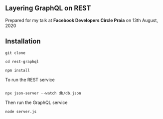 ## Layering GraphQL on REST

Prepared for my talk at **Facebook Developers Circle Praia** on 13th August, 2020

## Installation
```
git clone

cd rest-graphql

npm install
```

To run the REST service

```

npx json-server --watch db/db.json

```

Then run the GraphQL service
```
node server.js
```
